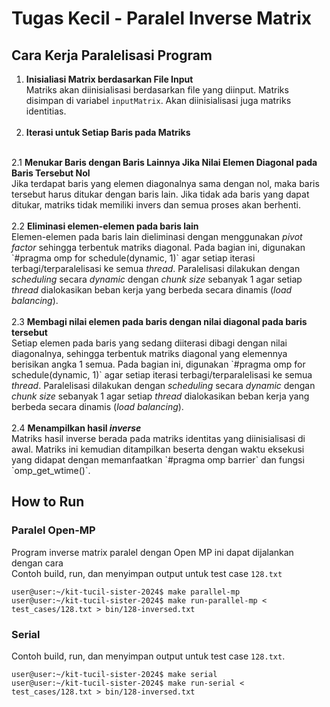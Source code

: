 # Tugas Kecil - Paralel Inverse Matrix

## Cara Kerja Paralelisasi Program
1. <b>Inisialiasi Matrix berdasarkan File Input</b>
<br>Matriks akan diinisialisasi berdasarkan file yang diinput. Matriks disimpan di variabel `inputMatrix`. Akan diinisialisasi juga matriks identitias.
<br><br>
2. <b>Iterasi untuk Setiap Baris pada Matriks</b>
<br>
2.1 <b>Menukar Baris dengan Baris Lainnya Jika Nilai Elemen Diagonal pada Baris Tersebut Nol</b>
<br> Jika terdapat baris yang elemen diagonalnya sama dengan nol, maka baris tersebut harus ditukar dengan baris lain. Jika tidak ada baris yang dapat ditukar, matriks tidak memiliki invers dan semua proses akan berhenti.
<br><br>
2.2 <b>Eliminasi elemen-elemen pada baris lain </b>
<br> Elemen-elemen pada baris lain dieliminasi dengan menggunakan <i>pivot factor</i> sehingga terbentuk matriks diagonal. Pada bagian ini, digunakan `#pragma omp for schedule(dynamic, 1)` agar setiap iterasi terbagi/terparalelisasi ke semua <i>thread</i>. Paralelisasi dilakukan dengan <i>scheduling</i> secara <i>dynamic</i> dengan <i>chunk size</i> sebanyak 1 agar setiap <i>thread</i> dialokasikan beban kerja yang berbeda secara dinamis (<i>load balancing</i>).
<br><br>
2.3 <b>Membagi nilai elemen pada baris dengan nilai diagonal pada baris tersebut</b>
<br> Setiap elemen pada baris yang sedang diiterasi dibagi dengan nilai diagonalnya, sehingga terbentuk matriks diagonal yang elemennya berisikan angka 1 semua. Pada bagian ini, digunakan `#pragma omp for schedule(dynamic, 1)` agar setiap iterasi terbagi/terparalelisasi ke semua <i>thread</i>. Paralelisasi dilakukan dengan <i>scheduling</i> secara <i>dynamic</i> dengan <i>chunk size</i> sebanyak 1 agar setiap <i>thread</i> dialokasikan beban kerja yang berbeda secara dinamis (<i>load balancing</i>).
<br><br>
2.4 <b>Menampilkan hasil <i>inverse</i></b>
<br>Matriks hasil inverse berada pada matriks identitas yang diinisialisasi di awal. Matriks ini kemudian ditampilkan beserta dengan waktu eksekusi yang didapat dengan memanfaatkan `#pragma omp barrier` dan fungsi `omp_get_wtime()`.

## How to Run
### Paralel Open-MP
Program inverse matrix paralel dengan Open MP ini dapat dijalankan dengan cara
<br> Contoh build, run, dan menyimpan output untuk test case `128.txt`

```console
user@user:~/kit-tucil-sister-2024$ make parallel-mp
user@user:~/kit-tucil-sister-2024$ make run-parallel-mp < test_cases/128.txt > bin/128-inversed.txt
```

### Serial

Contoh build, run, dan menyimpan output untuk test case `128.txt`.

```console
user@user:~/kit-tucil-sister-2024$ make serial
user@user:~/kit-tucil-sister-2024$ make run-serial < test_cases/128.txt > bin/128-inversed.txt
```